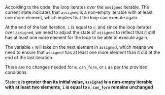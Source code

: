 According to the code, the loop iterates over the `assigned` iterable. The current state indicates that `assigned` is a non-empty iterable with at least one more element, which implies that the loop can execute again. 

At the end of the last iteration, `i` is equal to `n`, and since the loop iterates over `assigned`, we need to adjust the state of `assigned` to reflect that it still has at least one more element for the loop to be able to execute again. 

The variable `x` will take on the next element in `assigned`, which means we need to ensure that `assigned` has at least one more element than it did at the end of the last iteration. 

There are no changes needed for `m`, `can_form`, or `i` as per the provided conditions.

State: **`m` is greater than its initial value, `assigned` is a non-empty iterable with at least two elements, `i` is equal to `n`, `can_form` remains unchanged**